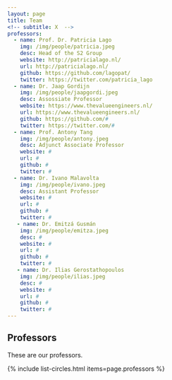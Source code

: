 ```yaml
---
layout: page
title: Team
<!-- subtitle: X  -->
professors:
  - name: Prof. Dr. Patricia Lago
    img: /img/people/patricia.jpeg
    desc: Head of the S2 Group
    website: http://patricialago.nl/
    url: http://patricialago.nl/
    github: https://github.com/lagopat/
    twitter: https://twitter.com/patricia_lago
  - name: Dr. Jaap Gordijn
    img: /img/people/jaapgordi.jpeg
    desc: Assossiate Professor
    website: https://www.thevalueengineers.nl/
    url: https://www.thevalueengineers.nl/
    github: https://github.com/#
    twitter: https://twitter.com/#
  - name: Prof. Antony Tang
    img: /img/people/antony.jpeg
    desc: Adjunct Associate Professor
    website: #
    url: #
    github: #
    twitter: #
  - name: Dr. Ivano Malavolta
    img: /img/people/ivano.jpeg
    desc: Assistant Professor
    website: #
    url: #
    github: #
    twitter: #
   - name: Dr. Emitzá Gusmán
    img: /img/people/emitza.jpeg
    desc: #
    website: #
    url: #
    github: #
    twitter: #
   - name: Dr. Ilias Gerostathopoulos
    img: /img/people/ilias.jpeg
    desc: #
    website: #
    url: #
    github: #
    twitter: #
---
```



## Professors

These are our professors.

{% include list-circles.html items=page.professors %}


